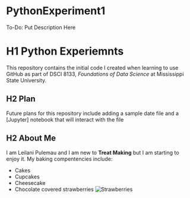 # PythonExperiment1
To-Do: Put Description Here
# H1 Python Experiemnts 
This repository contains the initial code I created when learning to use GitHub as part of DSCI 8133, *Foundations of Data Science* at Mississippi State University.
## H2 Plan
Future plans for this repository include adding a sample date file and a [Jupyter] notebook that will interact with the file
## H2 About Me
I am Leilani Pulemau and I am new to **Treat Making**  but I am starting to enjoy it.
My baking compentencies include: 
- Cakes
- Cupcakes
- Cheesecake
- Chocolate covered strawberries
![Strawberries](https://github.com/user-attachments/assets/6f23175a-e673-48a4-9768-9188c0d8ab6f)
